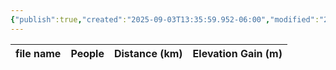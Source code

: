 ```yaml
---
{"publish":true,"created":"2025-09-03T13:35:59.952-06:00","modified":"2025-09-03T14:51:26.865-06:00","published":"2025-09-03T14:51:26.865-06:00","tags":["route"],"cssclasses":"","elevation":null,"region":"Banff","location":"51.1775391, -115.5537599","DWYT":"Shoulder season","Kane":null,"completed":true}
---
```



| file name | People | Distance (km) | Elevation Gain (m) |
| --------- | ------ | ------------- | ------------------ |